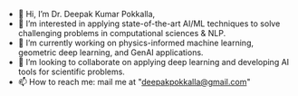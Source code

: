 - 👋 Hi, I’m Dr. Deepak Kumar Pokkalla, 
- 👀 I’m interested in applying state-of-the-art AI/ML techniques to solve challenging problems in computational sciences & NLP. 
- 🌱 I’m currently working on physics-informed machine learning, geometric deep learning, and GenAI applications. 
- 💞️ I’m looking to collaborate on applying deep learning and developing AI tools for scientific problems.  
- 📫 How to reach me: mail me at "deepakpokkalla@gmail.com"

<!---
deepakpokkalla/deepakpokkalla is a ✨ special ✨ repository because its `README.md` (this file) appears on your GitHub profile.
You can click the Preview link to take a look at your changes.
--->
